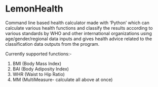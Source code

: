 # LemonHealth
Command line based health calculator made with ‘Python’ which can calculate various health functions and classify the results according to various standards by WHO and other international organizations using age/gender/regional data inputs and gives health advice related to the classification data outputs from the program.

Currently supported functions:-
1. BMI (Body Mass Index)
2. BAI (Body Adiposity Index)
3. WHR (Waist to Hip Ratio)
4. MM (MultiMeasure- calculate all above at once)

